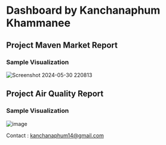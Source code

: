 # Dashboard  by Kanchanaphum Khammanee

## Project Maven Market Report

### Sample Visualization

![Screenshot 2024-05-30 220813](https://github.com/Kanchanaphum14/Dashboard/assets/159884299/c6b79f70-4e4f-4b81-94e3-c28ad9ba5556)

## Project Air Quality Report

### Sample Visualization

![image](https://github.com/user-attachments/assets/a285abce-73b3-448a-82fc-e09d2af2f666)

Contact : kanchanaphum14@gmail.com
